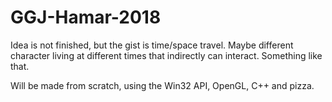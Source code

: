 # GGJ-Hamar-2018

Idea is not finished, but the gist is time/space travel.
Maybe different character living at different times that indirectly can interact.
Something like that.

Will be made from scratch, using the Win32 API, OpenGL, C++ and pizza.